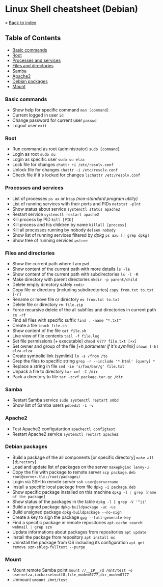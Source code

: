# Linux Shell cheatsheet (Debian)


&laquo; [Back to index](https://github.com/janelznic/cheatsheets)

## Table of Contents
- [Basic commands](#Basic-commands)
- [Root](#Root)
- [Processes and services](#Processes-and-services)
- [Files and directories](#Files-and-directories)
- [Samba](#Samba)
- [Apache2](#Apache2)
- [Debian packages](#Debian-packages)
- [Mount](#Mount)

### Basic commands
* Show help for specific command ```man [command] ```
* Current logged in user ```id```
* Change password for current user ```passwd```
* Logout user ```exit```

### Root
* Run command as root (administrator) ```sudo [command]```
* Login as root ```sudo su```
* Login as specific user ```sudo su elza```
* Lock file for changes ```chattr +i /etc/resolv.conf```
* Unlock file for changes ```chattr -i /etc/resolv.conf```
* Check file if it's locked for changes ```lschattr /etc/resolv.conf```

### Processes and services
* List of processes ```ps ax``` or ```htop``` _(non-standard program utility)_
* List of running services with their ports and PIDs ```netstat -plnt```
* Show status about service ```systemctl status apache2```
* Restart service ```systemctl restart apache2```
* Kill process by PID ```kill [PID]```
* Kill process and his children by name ```killall [process]```
* Kill all processes running by nobody ```delsem nobody```
* Show list of running services filtered by _dpkg_ ```ps axu [| grep dpkg]```
* Show tree of running services ```pstree```

### Files and directories
* Show the current path where I am ```pwd```
* Show content of the current path with more details ```ls -la```
* Show content of the current path with subdirectories ```ls -l -R```
* Make directory with parent directories ```mkdir -p parent/child```
* Delete empty directory safely ```rmdir```
* Copy file or directory [including subdirectories] ```copy from.txt to.txt [-r]```
* Rename or move file or directory ```mv from.txt to.txt```
* Delete file or directory ```rm file.zip```
* Force recursive delete of the all subfiles and directories in current path ```rm -rf```
* Find all files with specific suffix ```find . -name "*.txt"```
* Create a file ```touch file.sh```
* Show content of the file ```cat file.sh```
* Live view of file contents ```tail -f file.log```
* Set file permissions [+ executable] ```chmod 0777 file.txt [+x]```
* Set owner and group of the file _[+h parameter if it's symlink]_ ```chown [-h] elza.elza```
* Create symbolic link (symlink) ```ln -s /from /to```
* Grep the files to specific string ```grep -r --include '*.html' [query] *```
* Replace a string in file ```sed -ie 's/foo/bar/g' file.txt```
* Unpack a file to directory ```tar xvf -C /dir```
* Pack a directory to file ```tar -zcvf package.tar.gz /dir```

### Samba
* Restart Samba service ```sudo systemctl restart smbd```
* Show list of Samba users ```pdbedit -L -v```

### Apache2
* Test Apache2 configutartion ```apachectl configtest```
* Restart Apache2 service ```systemctl restart apache2```

### Debian packages
* Build a package of the all components [or specific directory] ```make all [directory]```
* Load and update list of packages on the server ```makepkginc lenny-u```
* Copy the file with package to remote server ```scp package.deb root@server.tld:/root/packages/```
* Login via SSH to remote server ```ssh user@servername```
* Install a specific local package from file ```dpkg -i package.deb```
* Show specific package installed on this machine ```dpkg -l | grep [name of the package]```
* Show status of the packages in the table ```dpkg -l | grep -V '^ii'```
* Build a signed package ```dpkg-buildpackage -uc -us```
* Build unsigned package ```dpkg-buildpackage --no-sign```
* Create a key to sign the package ```gpg --full-generate-key```
* Find a specific package in remote repositories ```apt-cache search webmail | grep szn```
* Update informations about packages from repositories ```apt update```
* Install the package from repository ```apt install mc```
* Uninstall the package from OS including its configuration ```apt-get remove szn-sblog-fulltext --purge```

### Mount
* Mount remote Samba point ```mount //__IP__/d /mnt/test -o user=elza,iocharset=utf8,file_mode=0777,dir_mode=0777```
* Unmount ```umount /mnt/test```
